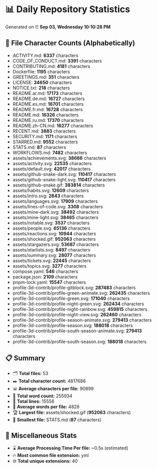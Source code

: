 # 📊 Daily Repository Statistics
Generated on ⏰ **Sep 03, Wednesday 10:10:28 PM**

## 📂 File Character Counts (Alphabetically)
- ACTIVITY.md: **6337** characters
- CODE_OF_CONDUCT.md: **3391** characters
- CONTRIBUTING.md: **4181** characters
- Dockerfile: **1195** characters
- GREETINGS.md: **351** characters
- LICENSE: **34650** characters
- NOTICE.txt: **218** characters
- README.ar.md: **17173** characters
- README.de.md: **16727** characters
- README.es.md: **16701** characters
- README.fr.md: **16728** characters
- README.md: **16326** characters
- README.ru.md: **17370** characters
- README.zh-CN.md: **16277** characters
- RECENT.md: **3883** characters
- SECURITY.md: **1171** characters
- STARRED.md: **9552** characters
- STATS.md: **87** characters
- WORKFLOWS.md: **7482** characters
- assets/achievements.svg: **38666** characters
- assets/activity.svg: **22535** characters
- assets/default.svg: **42017** characters
- assets/github-snake-dark.svg: **110417** characters
- assets/github-snake-light.svg: **110417** characters
- assets/github-snake.gif: **383814** characters
- assets/habits.svg: **12609** characters
- assets/intro.svg: **2843** characters
- assets/languages.svg: **17909** characters
- assets/lines-of-code.svg: **3308** characters
- assets/mine-dark.svg: **38492** characters
- assets/mine-light.svg: **38465** characters
- assets/notable.svg: **3537** characters
- assets/people.svg: **65136** characters
- assets/reactions.svg: **10944** characters
- assets/shocked.gif: **952063** characters
- assets/stargazers.svg: **53687** characters
- assets/starlists.svg: **8497** characters
- assets/summary.svg: **28077** characters
- assets/tickets.svg: **22445** characters
- assets/topics.svg: **3277** characters
- compose.yaml: **546** characters
- package.json: **2109** characters
- pnpm-lock.yaml: **15547** characters
- profile-3d-contrib/profile-gitblock.svg: **287483** characters
- profile-3d-contrib/profile-green-animate.svg: **262435** characters
- profile-3d-contrib/profile-green.svg: **171040** characters
- profile-3d-contrib/profile-night-green.svg: **262434** characters
- profile-3d-contrib/profile-night-rainbow.svg: **459815** characters
- profile-3d-contrib/profile-night-view.svg: **262460** characters
- profile-3d-contrib/profile-season-animate.svg: **279413** characters
- profile-3d-contrib/profile-season.svg: **188018** characters
- profile-3d-contrib/profile-south-season-animate.svg: **279413** characters
- profile-3d-contrib/profile-south-season.svg: **188018** characters

## 📋 Summary
- 🗂️ **Total files:** 53
- ✒️ **Total character count:** 4817686
- 📊 **Average characters per file:** 90899
- 📝 **Total word count:** 255934
- 🧾 **Total lines:** 15556
- 📐 **Average words per file:** 4828
- 🏆 **Largest file:** assets/shocked.gif (**952063** characters)
- 🥉 **Smallest file:** STATS.md (**87** characters)

## 🌟 Miscellaneous Stats
- ⌛ **Average Processing Time Per file:** ~0.5s (estimated)
- 🔥 **Most common file extension:** yml
- 🌐 **Total unique extensions:** 40
